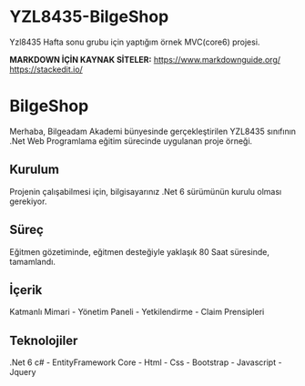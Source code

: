 # YZL8435-BilgeShop
Yzl8435 Hafta sonu grubu için yaptığım örnek MVC(core6) projesi.


**MARKDOWN İÇİN KAYNAK SİTELER:**
https://www.markdownguide.org/
https://stackedit.io/


# BilgeShop

Merhaba, Bilgeadam Akademi bünyesinde gerçekleştirilen YZL8435 sınıfının .Net Web Programlama eğitim sürecinde uygulanan proje örneği.


## Kurulum

Projenin çalışabilmesi için, bilgisayarınız .Net 6 sürümünün kurulu olması gerekiyor.

## Süreç

Eğitmen gözetiminde, eğitmen desteğiyle yaklaşık 80 Saat süresinde, tamamlandı.

## İçerik

Katmanlı Mimari - Yönetim Paneli - Yetkilendirme - Claim Prensipleri 

## Teknolojiler

.Net 6 c# - EntityFramework Core - Html - Css - Bootstrap - Javascript - Jquery

